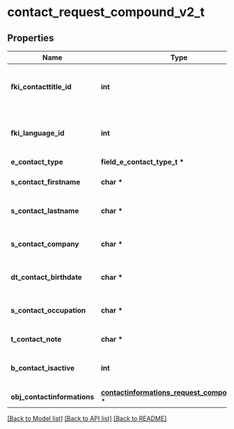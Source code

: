 # contact_request_compound_v2_t

## Properties
Name | Type | Description | Notes
------------ | ------------- | ------------- | -------------
**fki_contacttitle_id** | **int** | The unique ID of the Contacttitle.  Valid values:  |Value|Description| |-|-| |1|Ms.| |2|Mr.| |4|(Blank)| |5|Me (For Notaries)| | 
**fki_language_id** | **int** | The unique ID of the Language.  Valid values:  |Value|Description| |-|-| |1|French| |2|English| | 
**e_contact_type** | **field_e_contact_type_t \*** |  | 
**s_contact_firstname** | **char \*** | The First name of the contact | 
**s_contact_lastname** | **char \*** | The Last name of the contact | 
**s_contact_company** | **char \*** | The Company name of the contact | [optional] 
**dt_contact_birthdate** | **char \*** | The Birth Date of the contact | [optional] 
**s_contact_occupation** | **char \*** | The occupation of the Contact | [optional] 
**t_contact_note** | **char \*** | The note of the Contact | [optional] 
**b_contact_isactive** | **int** | Whether the contact is active or not | [optional] 
**obj_contactinformations** | [**contactinformations_request_compound_v2_t**](contactinformations_request_compound_v2.md) \* |  | 

[[Back to Model list]](../README.md#documentation-for-models) [[Back to API list]](../README.md#documentation-for-api-endpoints) [[Back to README]](../README.md)


